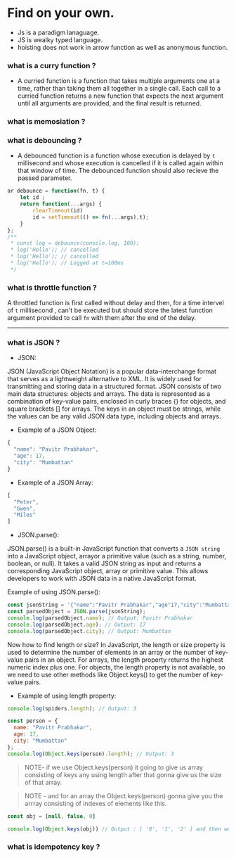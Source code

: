 # Find on your own.

* Js is a paradigm lanaguage.
* JS is wealky typed language.
* hoisting does not work in arrow function as well as anonymous function.

### what is a curry function ?

* A curried function is a function that takes multiple arguments one at a time, rather than taking them all together in a single call. Each call to a curried function returns a new function that expects the next argument until all arguments are provided, and the final result is returned.

### what is memosiation ?


### what is debouncing ?

* A debounced function is a function whose execution is delayed by `t` millisecond and whose execution is cancelled if it is called again within that window of time. The debounced function should also recieve the passed parameter.

```js
ar debounce = function(fn, t) {
    let id ;
    return function(...args) {
        clearTimeout(id)
        id = setTimeout(() => fn(...args),t);
    }
};
/**
 * const log = debounce(console.log, 100);
 * log('Hello'); // cancelled
 * log('Hello'); // cancelled
 * log('Hello'); // Logged at t=100ms
 */
```
### what is throttle function ?

A throttled function is first called without delay and then, for a time intervel of `t` millisecond , can't be executed but should store the latest function argument provided to call `fn` with them after the end of the delay.

---

### what is JSON ?

* JSON:

JSON (JavaScript Object Notation) is a popular data-interchange format that serves as a lightweight alternative to XML. It is widely used for transmitting and storing data in a structured format.
JSON consists of two main data structures: objects and arrays. The data is represented as a combination of key-value pairs, enclosed in curly braces {} for objects, and square brackets [] for arrays. The keys in an object must be strings, while the values can be any valid JSON data type, including objects and arrays.

* Example of a JSON Object:

```js
{
  "name": "Pavitr Prabhakar",
  "age": 17,
  "city": "Mumbattan"
}
```

* Example of a JSON Array:

```js
[
  "Peter",
  "Gwen",
  "Miles"
]
```

* JSON.parse():

JSON.parse() is a built-in JavaScript function that converts a `JSON string` into a JavaScript object, arrayor a primitive value (such as a string, number, boolean, or null). It takes a valid JSON string as input and returns a corresponding JavaScript object, array or primitive value. This allows developers to work with JSON data in a native JavaScript format.

Example of using JSON.parse():

```js
const jsonString = '{"name":"Pavitr Prabhakar","age"17,"city":"Mumbattan"}';
const parsedObject = JSON.parse(jsonString);
console.log(parsedObject.name); // Output: Pavitr Prabhakar
console.log(parsedObject.age); // Output: 17
console.log(parsedObject.city); // Output: Mumbattan
```
Now how to find length or size?
In JavaScript, the length or size property is used to determine the number of elements in an array or the number of key-value pairs in an object. For arrays, the length property returns the highest numeric index plus one. For objects, the length property is not available, so we need to use other methods like Object.keys() to get the number of key-value pairs.

* Example of using length property:

```js const spiders = ["Peter", "Gwen", "Miles"];
console.log(spiders.length); // Output: 3

const person = {
  name: "Pavitr Prabhakar",
  age: 17,
  city: "Mumbattan"
};
console.log(Object.keys(person).length); // Output: 3 
```
>NOTE- if we use Object.keys(person) it going to give us array consisting of keys any using length after that gonna give us the size of that array.

>NOTE - and for an array the Object.keys(person) gonna give you the arrray consisting of indexes of elements like this.

```js
const obj = [null, false, 0]

console.log(Object.keys(obj)) // Output : [ '0', '1', '2' ] and then we can use the .length to find the length. 
```

### what is idempotency key ?


